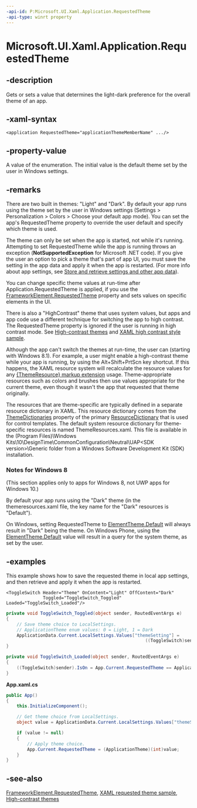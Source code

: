 ```yaml
---
-api-id: P:Microsoft.UI.Xaml.Application.RequestedTheme
-api-type: winrt property
---
```


<!-- Property syntax
public Windows.UI.Xaml.ApplicationTheme RequestedTheme { get;  set; }
-->

# Microsoft.UI.Xaml.Application.RequestedTheme

## -description

Gets or sets a value that determines the light-dark preference for the overall theme of an app.

## -xaml-syntax

```xaml
<application RequestedTheme="applicationThemeMemberName" .../>
```

## -property-value

A value of the enumeration. The initial value is the default theme set by the user in Windows settings.

## -remarks

There are two built in themes: "Light" and "Dark". By default your app runs using the theme set by the user in Windows settings (Settings > Personalization > Colors > Choose your default app mode). You can set the app's RequestedTheme property to override the user default and specify which theme is used.

The theme can only be set when the app is started, not while it's running. Attempting to set RequestedTheme while the app is running throws an exception (**NotSupportedException** for Microsoft .NET code). If you give the user an option to pick a theme that's part of app UI, you must save the setting in the app data and apply it when the app is restarted. (For more info about app settings, see [Store and retrieve settings and other app data](/windows/apps/design/app-settings/store-and-retrieve-app-data)).

You can change specific theme values at run-time after Application.RequestedTheme is applied, if you use the [FrameworkElement.RequestedTheme](frameworkelement_requestedtheme.md) property and sets values on specific elements in the UI.

There is also a "HighContrast" theme that uses system values, but apps and app code use a different technique for switching the app to high contrast. The RequestedTheme property is ignored if the user is running in high contrast mode. See [High-contrast themes](/windows/uwp/accessibility/high-contrast-themes) and [XAML high contrast style sample](https://github.com/microsoftarchive/msdn-code-gallery-microsoft/tree/master/Official%20Windows%20Platform%20Sample/Windows%208.1%20Store%20app%20samples/99866-Windows%208.1%20Store%20app%20samples/XAML%20high%20contrast%20style%20sample).

Although the app can't switch the themes at run-time, the user can (starting with Windows 8.1). For example, a user might enable a high-contrast theme while your app is running, by using the Alt+Shift+PrtScn key shortcut. If this happens, the XAML resource system will recalculate the resource values for any [{ThemeResource} markup extension](/windows/uwp/xaml-platform/themeresource-markup-extension) usage. Theme-appropriate resources such as colors and brushes then use values appropriate for the current theme, even though it wasn't the app that requested that theme originally.

The resources that are theme-specific are typically defined in a separate resource dictionary in XAML. This resource dictionary comes from the [ThemeDictionaries](resourcedictionary_themedictionaries.md) property of the primary [ResourceDictionary](resourcedictionary.md) that is used for control templates. The default system resource dictionary for theme-specific resources is named ThemeResources.xaml. This file is available in the \(Program Files)\Windows Kits\10\DesignTime\CommonConfiguration\Neutral\UAP\<SDK version>\Generic folder from a Windows Software Development Kit (SDK) installation.

### Notes for Windows 8

(This section applies only to apps for Windows 8, not UWP apps for Windows 10.)

By default your app runs using the "Dark" theme (in the themeresources.xaml file, the key name for the "Dark" resources is "Default").

On Windows, setting RequestedTheme to [ElementTheme.Default](elementtheme.md) will always result in "Dark" being the theme. On Windows Phone, using the [ElementTheme.Default](elementtheme.md) value will result in a query for the system theme, as set by the user.

## -examples

This example shows how to save the requested theme in local app settings, and then retrieve and apply it when the app is restarted.

```xaml
<ToggleSwitch Header="Theme" OnContent="Light" OffContent="Dark"
              Toggled="ToggleSwitch_Toggled" Loaded="ToggleSwitch_Loaded"/>
```

```csharp
private void ToggleSwitch_Toggled(object sender, RoutedEventArgs e)
{
    // Save theme choice to LocalSettings. 
    // ApplicationTheme enum values: 0 = Light, 1 = Dark
    ApplicationData.Current.LocalSettings.Values["themeSetting"] =
                                                     ((ToggleSwitch)sender).IsOn ? 0 : 1;
}

private void ToggleSwitch_Loaded(object sender, RoutedEventArgs e)
{
    ((ToggleSwitch)sender).IsOn = App.Current.RequestedTheme == ApplicationTheme.Light;
}
```

**App.xaml.cs**

```csharp
public App()
{
    this.InitializeComponent();

    // Get theme choice from LocalSettings.
    object value = ApplicationData.Current.LocalSettings.Values["themeSetting"];

    if (value != null)
    {
        // Apply theme choice.
        App.Current.RequestedTheme = (ApplicationTheme)(int)value;
    }
}
```

## -see-also

[FrameworkElement.RequestedTheme](frameworkelement_requestedtheme.md), [XAML requested theme sample](https://github.com/microsoftarchive/msdn-code-gallery-microsoft/tree/master/Official%20Windows%20Platform%20Sample/Windows%208.1%20Store%20app%20samples/99866-Windows%208.1%20Store%20app%20samples/XAML%20requested%20theme%20sample), [High-contrast themes](/windows/uwp/accessibility/high-contrast-themes)
